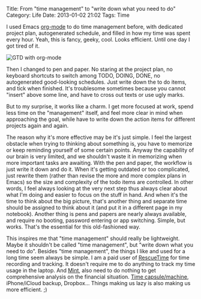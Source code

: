 Title: From "time management" to "write down what you need to do"
Category: Life
Date: 2013-01-02 21:02
Tags: Time

I used Emacs [org-mode](http://orgmode.org/) to do time management before, with dedicated project plan, autogenerated schedule, and filled in how my time was spent every hour. Yeah, this is fancy, geeky, cool. Looks efficient. Until one day I got tired of it.
 
![GTD with org-mode](http://members.optusnet.com.au/~charles57/GTD/daily_plan_grid.png)

Then I changed to pen and paper. No staring at the project plan, no keyboard shortcuts to switch among TODO, DOING, DONE, no autogenerated good-looking schedules. Just write down the to do items, and tick when finished. It's troublesome sometimes because you cannot "insert" above some line, and have to cross out texts or use ugly marks. 

But to my surprise, it works like a charm. I get more focused at work, spend less time on the "management" itself, and feel more clear in mind when approaching the goal, while have to write down the action items for different projects again and again. 

The reason why it's more effective may be it's just simple. I feel the largest obstacle when trying to thinking about something is, you have to memorize or keep reminding yourself of some certain points. Anyway the capability of our brain is very limited, and we shouldn't waste it in memorizing when more important tasks are awaiting. With the pen and paper, the workflow is just write it down and do it. When it's getting outdated or too complicated, just rewrite them (rather than revise the more and more complex plans in Emacs) so the size and complexity of the todo items are controlled. In other words, I feel always looking at the very next step thus always clear about what I'm doing and easier to focus on the stuff in hand. And when it's the time to think about the big picture, that's another thing and separate time should be assigned to think about it (and put it in a different page in my notebook). Another thing is pens and papers are nearly always available, and require no booting, password entering or app switching. Simple, but works. That's the essential for this old-fashioned way.

This inspires me that "time management" should really be lightweight. Maybe it shouldn't be called "time management", but "write down what you need to do". Besides "time management", the things I like and used for a long time seem always be simple. I am a paid user of [RescueTime](https://www.rescuetime.com/) for time recording and tracking. It doesn't require me to do anything to track my time usage in the laptop. And [Mint](https://www.mint.com/), also need to do nothing to get comprehensive analysis on the financial situation. [Time capsule/machine](http://store.apple.com/us/search/time-capsule), iPhone/iCloud backup, Dropbox... Things making us lazy is also making us more efficient. ;)
